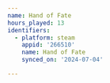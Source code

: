 ```yaml
---
name: Hand of Fate
hours_played: 13
identifiers:
  - platform: steam
    appid: '266510'
    name: Hand of Fate
    synced_on: '2024-07-04'

---
```

